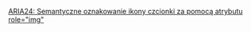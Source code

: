 [ARIA24: Semantyczne oznakowanie ikony czcionki za pomocą atrybutu role="img"](https://www.w3.org/WAI/WCAG21/Techniques/aria/ARIA24)
